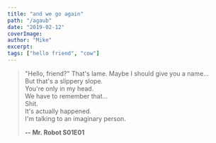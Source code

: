 ```yaml
---
title: "and we go again"
path: "/agaub"
date: "2019-02-12"
coverImage:
author: "Mike"
excerpt:
tags: ["hello friend", "cow"]
---
```


> "Hello, friend?" That's lame. Maybe I should give you a name...\
> But that's a slippery slope.\
> You're only in my head.\
> We have to remember that...\
> Shit.\
> It's actually happened.\
> I'm talking to an imaginary person.
>
> **-- Mr. Robot S01E01**
